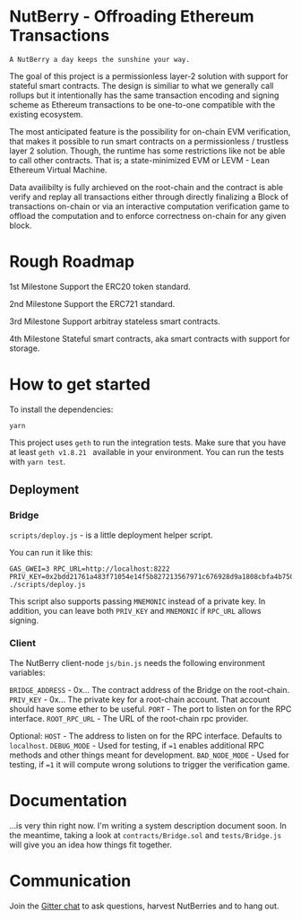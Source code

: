 # NutBerry - Offroading Ethereum Transactions
`A NutBerry a day keeps the sunshine your way.`

The goal of this project is a permissionless layer-2 solution with support for stateful smart contracts.
The design is similiar to what we generally call rollups but it intentionally has the same transaction encoding
and signing scheme as Ethereum transactions to be one-to-one compatible with the existing ecosystem.

The most anticipated feature is the possibility for on-chain EVM verification, that makes it possible to
run smart contracts on a permissionless / trustless layer 2 solution.
Though, the runtime has some restrictions like not be able to call other contracts.
That is; a state-minimized EVM or LEVM - Lean Ethereum Virtual Machine.

Data availibilty is fully archieved on the root-chain and the contract is able verify and replay
all transactions either through directly finalizing a Block of transactions on-chain or via
an interactive computation verification game to offload the computation and to enforce correctness on-chain for any given block.

# Rough Roadmap

1st Milestone
Support the ERC20 token standard.

2nd Milestone
Support the ERC721 standard.

3rd Milestone
Support arbitray stateless smart contracts.

4th Milestone
Stateful smart contracts, aka smart contracts with support for storage.

# How to get started

To install the dependencies:
```
yarn
```
This project uses `geth` to run the integration tests.
Make sure that you have at least `geth v1.8.21 ` available in your environment.
You can run the tests with `yarn test`.

## Deployment
### Bridge

`scripts/deploy.js` - is a little deployment helper script.

You can run it like this:
```
GAS_GWEI=3 RPC_URL=http://localhost:8222 PRIV_KEY=0x2bdd21761a483f71054e14f5b827213567971c676928d9a1808cbfa4b7501200 ./scripts/deploy.js
```
This script also supports passing `MNEMONIC` instead of a private key.
In addition, you can leave both `PRIV_KEY` and `MNEMONIC` if `RPC_URL` allows signing.

### Client

The NutBerry client-node `js/bin.js` needs the following environment variables:

`BRIDGE_ADDRESS` - 0x... The contract address of the Bridge on the root-chain.
`PRIV_KEY` - 0x... The private key for a root-chain account. That account should have some ether to be useful.
`PORT` - The port to listen on for the RPC interface.
`ROOT_RPC_URL` - The URL of the root-chain rpc provider.

Optional:
`HOST` - The address to listen on for the RPC interface. Defaults to `localhost`.
`DEBUG_MODE` - Used for testing, if `=1` enables additional RPC methods and other things meant for development.
`BAD_NODE_MODE` - Used for testing, if `=1` it will compute wrong solutions to trigger the verification game.

# Documentation

...is very thin right now. I'm writing a system description document soon.
In the meantime, taking a look at `contracts/Bridge.sol` and `tests/Bridge.js` will give you an idea
how things fit together.

# Communication

Join the [Gitter chat](https://gitter.im/NutBerry/community) to ask questions, harvest NutBerries and to hang out.
